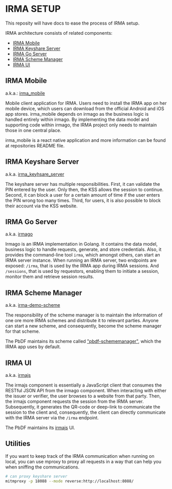 # IRMA SETUP

This reposity will have docs to ease the process of IRMA setup.

IRMA architecture consists of related components:

- [IRMA Mobile](#irma-mobile)
- [IRMA Keyshare Server](#irma-keyshare-server)
- [IRMA Go Server](#irma-go-server)
- [IRMA Scheme Manager](#irma-scheme-manager)
- [IRMA UI](#irma-ui)

## IRMA Mobile

a.k.a.: [irma_mobile](https://github.com/InternetNZ/irma_mobile)

Mobile client application for IRMA. Users need to install the IRMA app on her mobile device, which users can download 
from the official Android and iOS app stores. irma_mobile depends on irmago as the business logic is handled entirely 
within irmago. By implementing the data model and supporting code within irmago, the IRMA project only needs to maintain 
those in one central place.

irma_mobile is a react native application and more information can be found at repositories README file.

## IRMA Keyshare Server

a.k.a. [irma_keyhsare_server](https://github.com/InternetNZ/irma_keyshare_server)

The keyshare server has multiple responsibilities. First, it can validate the PIN entered by the user. Only then, the 
KSS allows the session to continue. Second, it can block a user for a certain amount of time if the user enters the 
PIN wrong too many times. Third, for users, it is also possible to block their account via the KSS website. 

## IRMA Go Server

a.k.a. [irmago](https://github.com/privacybydesign/irmago)

Irmago is an IRMA implementation in Golang. It contains the data model, business logic to handle requests, generate, 
and store credentials. Also, it provides the command-line tool `irma`, which amongst others, can start an IRMA server 
instance. When running an IRMA server, two endpoints are exposed: `/irma`, that is used by the IRMA app during IRMA 
sessions. And `/sessions`, that is used by requestors, enabling them to initiate a session, monitor them and retrieve 
session results.

## IRMA Scheme Manager

a.k.a. [irma-demo-scheme](https://github.com/InternetNZ/inz-demo-scheme)

The responsibility of the scheme manager is to maintain the information of one ore more IRMA schemes and distribute it 
to relevant parties. Anyone can start a new scheme, and consequently, become the scheme manager for that scheme.

The PbDF maintains its scheme called ["pbdf-schememanager"](https://github.com/privacybydesign/pbdf-schememanager), which the IRMA app uses by default.

## IRMA UI

a.k.a. [irmajs](https://github.com/InternetNZ/irma-demo-ui)

The irmajs component is essentially a JavaScript client that consumes the RESTful JSON API from the irmago component. 
When interacting with either the issuer or verifier, the user browses to a website from that party. Then, the irmajs 
component requests the session from the IRMA server. Subsequently, it generates the QR-code or deep-link to communicate 
the session to the client and, consequently, the client can directly communicate with the IRMA server via the `/irma` 
endpoint.

The PbDF maintains its [irmajs](https://github.com/privacybydesign/irmajs) UI.

## Utilities

If you want to keep track of the IRMA communication when running on local, you can use mproxy to proxy all requests 
in a way that can help you when sniffing the communications.

```bash
# can proxy keyshare server
mitmproxy -p 18088 --mode reverse:http://localhost:8088/
```
